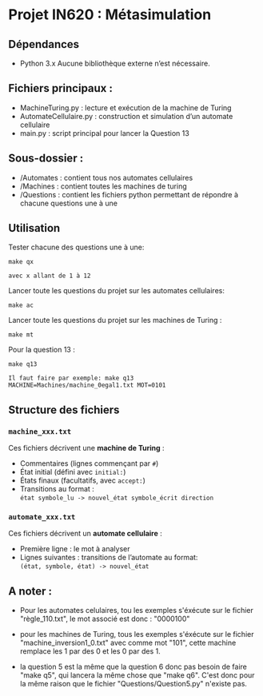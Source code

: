 # Projet IN620 : Métasimulation

## Dépendances
- Python 3.x
Aucune bibliothèque externe n’est nécessaire.

## Fichiers principaux :
- MachineTuring.py : lecture et exécution de la machine de Turing
- AutomateCellulaire.py : construction et simulation d’un automate cellulaire
- main.py : script principal pour lancer la Question 13

## Sous-dossier :
- /Automates : contient tous nos automates cellulaires
- /Machines : contient toutes les machines de turing
- /Questions : contient les fichiers python permettant de répondre à chacune questions une à une
  
## Utilisation
Tester chacune des questions une à une:
    
    make qx
    
    avec x allant de 1 à 12

Lancer toute les questions du projet sur les automates cellulaires:
    
    make ac

Lancer toute les questions du projet sur les machines de Turing :
    
    make mt

Pour la question 13 :
    
    make q13
    
    Il faut faire par exemple: make q13 MACHINE=Machines/machine_0egal1.txt MOT=0101

## Structure des fichiers

### `machine_xxx.txt`

Ces fichiers décrivent une **machine de Turing** :

- Commentaires (lignes commençant par `#`)
- État initial (défini avec `initial:`)
- États finaux (facultatifs, avec `accept:`)
- Transitions au format :  
  `état symbole_lu -> nouvel_état symbole_écrit direction`

### `automate_xxx.txt`

Ces fichiers décrivent un **automate cellulaire** :

- Première ligne : le mot à analyser
- Lignes suivantes : transitions de l’automate au format:  
  `(état, symbole, état) -> nouvel_état`

## A noter :

- Pour les automates celulaires, tou les exemples s'éxécute sur le fichier "règle_110.txt", le mot associé est donc : "0000100"
  
- pour les machines de Turing, tous les exemples s'éxécute sur le fichier "machine_inversion1_0.txt" avec comme mot "101", cette machine remplace les 1 par des 0 et les 0 par des 1.

- la question 5 est la même que la question 6 donc pas besoin de faire "make q5", qui lancera la même chose que "make q6". C'est donc pour la même raison que le fichier "Questions/Question5.py" n'existe pas.
